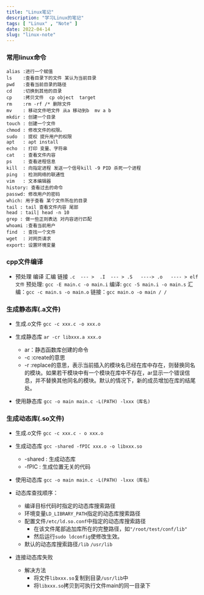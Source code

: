 ```yaml
---
title: "Linux笔记"
description: "学习Linux的笔记"
tags: [ "Linux" , "Note" ]
date: 2022-04-14
slug: "linux-note"
---
```


### 常用linux命令

```text
alias :进行一个赋值 
ls    :查看目录下的文件 某认为当前目录
pwd   :查看当前目录的路径
cd    :切换到其他的目录
cp    :拷贝文件  cp object  target
rm    :rm -rf /* 删除文件
mv    : 移动文件吧文件 从a 移动到b  mv a b
mkdir : 创建一个目录
touch : 创建一个文件
chmod : 修改文件的权限。
sudo  : 提权 提升用户的权限 
apt   : apt install
echo  : 打印 变量、字符串
cat   : 查看文件内容
ps    : 查看进程信息
kill  : 向指定进程 发送一个信号kill -9 PID 杀死一个进程
ping  : 检测网络的联通性
vim   : 文本编辑器
history: 查看过去的命令
passwd: 修改用户的密码
which: 用于查看 某个文件所在的目录
tail : tail 查看文件内容 尾部
head : tail| head -n 10
grep : 做一些正则表达 对内容进行匹配
whoami :查看当前用户
find  : 查找一个文件
wget  : 对网页请求
export: 设置环境变量
```

### cpp文件编译

- 预处理    编译      汇编         链接
`.c  --- >  .I  --- > .S   ----> .o   ---- > elf文件`
预处理: `gcc -E main.c -o main.i`
编译:    `gcc -S main.i -o main.s`
汇编：`gcc -c main.s -o main.o`
链接：`gcc main.o -o main / /`


### 生成静态库(.a文件)

- 生成.o文件 `gcc -c xxx.c -o xxx.o`

- 生成静态库 `ar -cr libxxx.a xxx.o`
    - ar：静态函数库创建的命令
    - -c :create的意思
    - -r :replace的意思，表示当前插入的模块名已经在库中存在，则替换同名的模块。如果若干模块中有一个模块在库中不存在，ar显示一个错误信息，并不替换其他同名的模块。默认的情况下，新的成员增加在库的结尾处。

- 使用静态库 `gcc -o main main.c -L(PATH) -lxxx（库名)`

### 生成动态库(.so文件)

- 生成.o文件 `gcc -c xxx.c - o xxx.o`

- 生成动态库 `gcc -shared -fPIC xxx.o -o libxxx.so`
    - -shared : 生成动态库
    - -fPIC : 生成位置无关的代码

- 使用动态库 `gcc -o main main.c -L(PATH) -lxxx（库名）`

- 动态库查找顺序：
  - 编译目标代码时指定的动态库搜索路径
  - 环境变量`LD_LIBRARY_PATH`指定的动态库搜索路径
  - 配置文件`/etc/ld.so.conf`中指定的动态库搜索路径
    - 在该文件尾部追加库所在的完整路径，如`"/root/test/conf/lib"`
    - 然后运行`sudo ldconfig`使修改生效。
  - 默认的动态库搜索路径`/lib` `/usr/lib`

- 连接动态库失败
  - 解决方法
    - 将文件`libxxx.so`复制到目录`/usr/lib`中
    - 将`libxxx.so`拷贝到可执行文件main的同一目录下